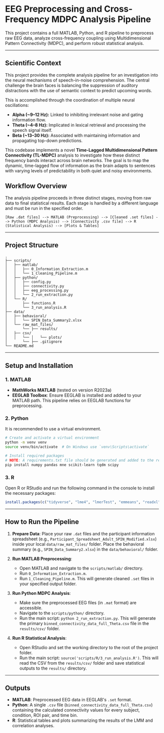 # EEG Preprocessing and Cross-Frequency MDPC Analysis Pipeline

This project contains a full MATLAB, Python, and R pipeline to preprocess raw EEG data, analyze cross-frequency coupling using Multidimensional Pattern Connectivity (MDPC), and perform robust statistical analysis.

---
## Scientific Context

This project provides the complete analysis pipeline for an investigation into the neural mechanisms of speech-in-noise comprehension. The central challenge the brain faces is balancing the suppression of auditory distractions with the use of semantic context to predict upcoming words.

This is accomplished through the coordination of multiple neural oscillations:
* **Alpha (~9–12 Hz):** Linked to inhibiting irrelevant noise and gating information flow.
* **Theta (~4–8 Hz):** Implicated in lexical retrieval and processing the speech signal itself.
* **Beta (~13–30 Hz):** Associated with maintaining information and propagating top-down predictions.

This codebase implements a novel **Time-Lagged Multidimensional Pattern Connectivity (TL-MDPC)** analysis to investigate how these distinct frequency bands interact across brain networks. The goal is to map the dynamic, time-lagged flow of information as the brain adapts to sentences with varying levels of predictability in both quiet and noisy environments.
## Workflow Overview

The analysis pipeline proceeds in three distinct stages, moving from raw data to final statistical results. Each stage is handled by a different language and must be run in the specified order.

```
[Raw .dat files] --> MATLAB (Preprocessing) --> [Cleaned .set files] --> Python (MDPC Analysis) --> [Connectivity .csv file] --> R (Statistical Analysis) --> [Plots & Tables]
```

---

## Project Structure

```
.
├── scripts/
│   ├── matlab/
│   │   ├── 0_Information_Extraction.m
│   │   └── 1_Cleaning_Pipeline.m
│   ├── python/
│   │   ├── config.py
│   │   ├── connectivity.py
│   │   ├── eeg_processing.py
│   │   └── 2_run_extraction.py
│   └── R/
│       ├── functions.R
│       └── 3_run_analysis.R
├── data/
│   ├── behavioral/
│   │   └── SPIN_Data_Summary2.xlsx
│   └── raw_mat_files/
│       └── ├── results/
│   ├── csv/
│   │   └── │   └── plots/
│       └── ├── .gitignore
└── README.md
```

---

## Setup and Installation

### 1. MATLAB
* **MathWorks MATLAB** (tested on version R2023a)
* **EEGLAB Toolbox**: Ensure EEGLAB is installed and added to your MATLAB path. This pipeline relies on EEGLAB functions for preprocessing.

### 2. Python
It is recommended to use a virtual environment.

```bash
# Create and activate a virtual environment
python -m venv venv
source venv/bin/activate  # On Windows use `venv\Scripts\activate`

# Install required packages
# NOTE: A requirements.txt file should be generated and added to the repo.
pip install numpy pandas mne scikit-learn tqdm scipy
```

### 3. R
Open R or RStudio and run the following command in the console to install the necessary packages:

```R
install.packages(c("tidyverse", "lme4", "lmerTest", "emmeans", "readxl", "progress", "broom", "gt"))
```

---

## How to Run the Pipeline

1.  **Prepare Data**: Place your raw `.dat` files and the participant information spreadsheet (e.g., `Participant_Spreadsheet_Adult_SPIN_Modified.xlsx`) inside your local `data/raw_mat_files/` folder. Place the behavioral summary (e.g., `SPIN_Data_Summary2.xlsx`) in the `data/behavioral/` folder.

2.  **Run MATLAB Preprocessing**:
    * Open MATLAB and navigate to the `scripts/matlab/` directory.
    * Run `0_Information_Extraction.m`.
    * Run `1_Cleaning_Pipeline.m`. This will generate cleaned `.set` files in your specified output folder.

3.  **Run Python MDPC Analysis**:
    * Make sure the preprocessed EEG files (in `.mat` format) are accessible.
    * Navigate to the `scripts/python/` directory.
    * Run the main script: `python 2_run_extraction.py`. This will generate the primary `binned_connectivity_data_full_Theta.csv` file in the `results/csv/` folder.

4.  **Run R Statistical Analysis**:
    * Open RStudio and set the working directory to the root of the project folder.
    * Run the main script: `source('scripts/R/3_run_analysis.R')`. This will read the CSV from the `results/csv/` folder and save statistical outputs to the `results/` directory.

---

## Outputs

* **MATLAB**: Preprocessed EEG data in EEGLAB's `.set` format.
* **Python**: A single `.csv` file (`binned_connectivity_data_full_Theta.csv`) containing the calculated connectivity values for every subject, condition, ROI pair, and time bin.
* **R**: Statistical tables and plots summarizing the results of the LMM and correlation analyses.
